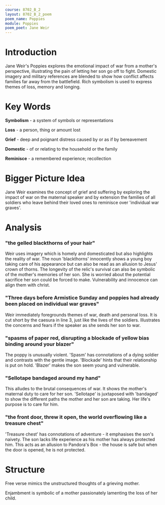 ```yaml
---
course: 8702_B_2
layout: 8702_B_2_poem
poem_name: Poppies
module: Poppies
poem_poet: Jane Weir
---
```


# Introduction

Jane Weir's Poppies explores the emotional impact of war from a mother's perspective, illustrating the pain of letting her son go off to fight. Domestic imagery and military references are blended to show how conflict affects families far away from the battlefield. Rich symbolism is used to express themes of loss, memory and longing.

# Key Words

**Symbolism** - a system of symbols or representations

**Loss** - a person, thing or amount lost

**Grief** - deep and poignant distress caused by or as if by bereavement

**Domestic** - of or relating to the household or the family

**Reminisce** - a remembered experience; recollection

# Bigger Picture Idea

Jane Weir examines the concept of grief and suffering by exploring the impact of war on the maternal speaker and by extension the families of all soldiers who leave behind their loved ones to reminisce over 'individual war graves'.

# Analysis

### "the gelled blackthorns of your hair"

Weir uses imagery which is homely and domesticated but also highlights the reality of war. The noun 'blackthorns' innocently shows a young boy taking care of his appearance but can also be read as an allusion to Jesus' crown of thorns. The longevity of the relic's survival can also be symbolic of the mother's memories of her son. She is worried about the potential sacrifice her son could be forced to make. Vulnerability and innocence can align them with christ.

### "Three days before Armistice Sunday and poppies had already been placed on individual war graves"

Weir immediately foregrounds themes of war, death and personal loss. It is cut short by the caesura in line 3, just like the lives of the soldiers. Illustrates the concerns and fears if the speaker as she sends her son to war.

### "spasms of paper red, disrupting a blockade of yellow bias binding around your blazer"

The poppy is unusually violent. 'Spasm' has connotations of a dying soldier and contrasts with the gentle image. 'Blockade' hints that their relationship is put on hold. 'Blazer' makes the son seem young and vulnerable.

### "Sellotape bandaged around my hand"

This alludes to the brutal consequences of war. It shows the mother's maternal duty to care for her son. 'Sellotape' is juxtaposed with 'bandaged' to show the different paths the mother and her son are taking. Her life's purpose is to care for him.

### "the front door, threw it open, the world overflowing like a treasure chest"

'Treasure chest' has connotations of adventure - it emphasises the son's naivety. The son lacks life experience as his mother has always protected him. This acts as an allusion to Pandora's Box - the house is safe but when the door is opened, he is not protected.

# Structure

Free verse mimics the unstructured thoughts of a grieving mother.

Enjambment is symbolic of a mother passionately lamenting the loss of her child.
